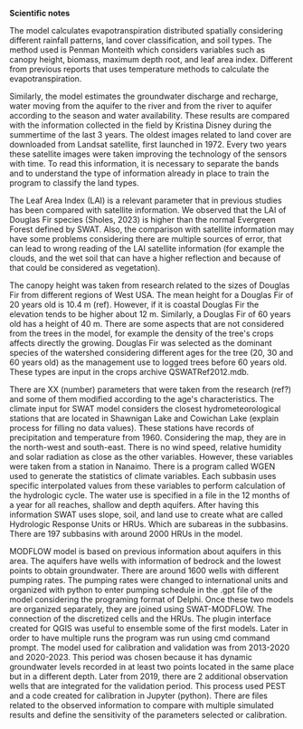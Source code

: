 **Scientific notes**

The model calculates evapotranspiration distributed spatially considering different rainfall patterns, land cover classification, and soil types. The method used is Penman Monteith which considers variables such as canopy height, biomass, maximum depth root, and leaf area index. Different from previous reports that uses temperature methods to calculate the evapotranspiration.

Similarly, the model estimates the groundwater discharge and recharge, water moving from the aquifer to the river and from the river to aquifer according to the season and water availability. These results are compared with the information collected in the field by Kristina Disney during the summertime of the last 3 years.
The oldest images related to land cover are downloaded from Landsat satellite, first launched in 1972. Every two years these satellite images were taken improving the technology of the sensors with time. To read this information, it is necessary to separate the bands and to understand the type of information already in place to train the program to classify the land types.

The Leaf Area Index (LAI) is a relevant parameter that in previous studies has been compared with satellite information. We observed that the LAI of Douglas Fir species (Sholes, 2023) is higher than the normal Evergreen Forest defined by SWAT. Also, the comparison with satellite information may have some problems considering there are multiple sources of error, that can lead to wrong reading of the LAI satellite information (for example the clouds, and the wet soil that can have a higher reflection and because of that could be considered as vegetation).

The canopy height was taken from research related to the sizes of Douglas Fir from different regions of West USA. The mean height for a Douglas Fir of 20 years old is 10.4 m (ref). However, if it is coastal Douglas Fir the elevation tends to be higher about 12 m. Similarly, a Douglas Fir of 60 years old has a height of 40 m. There are some aspects that are not considered from the trees in the model, for example the density of the tree's crops affects directly the growing. Douglas Fir was selected as the dominant species of the watershed considering different ages for the tree (20, 30 and 60 years old) as the management use to logged trees before 60 years old. These types are input in the crops archive QSWATRef2012.mdb.

There are XX (number) parameters that were taken from the research (ref?) and some of them modified according to the age's characteristics.
The climate input for SWAT model considers the closest hydrometeorological stations that are located in Shawnigan Lake and Cowichan Lake (explain process for filling no data values). These stations have records of precipitation and temperature from 1960. Considering the map, they are in the north-west and south-east. There is no wind speed, relative humidity and solar radiation as close as the other variables. However, these variables were taken from a station in Nanaimo. There is a program called WGEN used to generate the statistics of climate variables. Each subbasin uses specific interpolated values from these variables to perform calculation of the hydrologic cycle.
The water use is specified in a file in the 12 months of a year for all reaches, shallow and depth aquifers. 
After having this information SWAT uses slope, soil, and land use to create what are called Hydrologic Response Units or HRUs. Which are subareas in the subbasins. There are 197 subbasins with around 2000 HRUs in the model.

MODFLOW model is based on previous information about aquifers in this area. The aquifers have wells with information of bedrock and the lowest points to obtain groundwater. There are around 1600 wells with different pumping rates. The pumping rates were changed to international units and organized with python to enter pumping schedule in the .gpt file of the model considering the programing format of Delphi.
Once these two models are organized separately, they are joined using SWAT-MODFLOW. The connection of the discretized cells and the HRUs. The plugin interface created for QGIS was useful to ensemble some of the first models. Later in order to have multiple runs the program was run using cmd command prompt.
The model used for calibration and validation was from 2013-2020 and 2020-2023. This period was chosen because it has dynamic groundwater levels recorded in at least two points located in the same place but in a different depth. Later from 2019, there are 2 additional observation wells that are integrated for the validation period. This process used PEST and a code created for calibration in Jupyter (python). There are files related to the observed information to compare with multiple simulated results and define the sensitivity of the parameters selected or calibration. 
